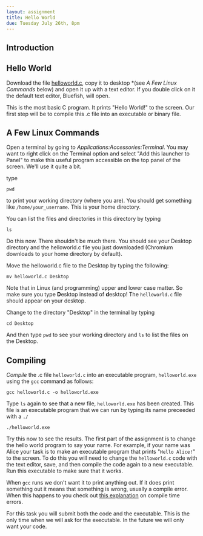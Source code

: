 ```yaml
---
layout: assignment 
title: Hello World 
due: Tuesday July 26th, 8pm
---
```


Introduction
------------


Hello World
-----------

Download the file [helloworld.c](helloworld.c), copy it to desktop *(see *A Few
Linux Commands* below) and open it up with a text editor. If you double click on it the default text editor, Bluefish, will open. 

This is the most basic C program. It prints "Hello World!" to the screen. Our first step will be to compile this .c file into an executable or binary file. 

A Few Linux Commands 
--------------------

Open a terminal by going to *Applications:Accessories:Terminal*. You may want to right click on the Terminal option and select "Add this launcher to Panel" to make this useful program accessible on the top panel of the screen. We'll use it quite a bit. 

type

    pwd

to print your working directory (where you are). You should get something like
`/home/your_username`. This is your home directory. 

You can list the files and directories in this directory by typing 
    
    ls
    
Do this now. There shouldn't be much there. You should see your Desktop directory and the helloworld.c file you just downloaded (Chromium downloads to your home directory by default). 

Move the helloworld.c file to the Desktop by typing the following:

    mv helloworld.c Desktop

Note that in Linux (and programming) upper and lower case matter. So make sure
you type **D**esktop instead of **d**esktop! The `helloworld.c` file should appear on your desktop. 

Change to the directory "Desktop" in the terminal by typing 

    cd Desktop
    
And then type `pwd` to see your working directory and `ls` to list the files on the Desktop. 

Compiling
---------

*Compile* the .c file `helloworld.c` into an executable program,
`helloworld.exe` using the `gcc` command as follows:

    gcc helloworld.c -o helloworld.exe

Type `ls` again to see that a new file, `helloworld.exe` has been created. This
file is an executable program that we can run by typing its name preceeded with
a `./`

    ./helloworld.exe

Try this now to see the results. The first part of the assignment is to change
the hello world program to say your name. For example, if your name was Alice
your task is to make an executable program that prints "`Hello Alice!`" to the
screen. To do this you will need to change the `helloworld.c` code with the text editor, save, and then compile the code again to a new executable. Run this executable to make sure that it works. 

When `gcc` runs we don't want it to print anything out. If it does print
something out it means that something is wrong, usually a compile error. When
this happens to you check out [this explanation](/tips/errors.html) on compile time
errors.

For this task you will submit both the code and the executable. This is the only time when we will ask for the executable. In the future we will only want your code. 
